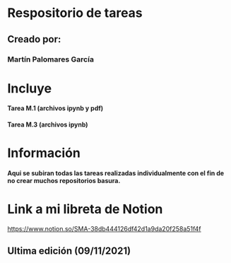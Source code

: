 # Respositorio de tareas 
## Creado por:
### Martín Palomares García

# Incluye 
#### Tarea M.1 (archivos ipynb y pdf)
#### Tarea M.3 (archivos ipynb)

# Información 
#### Aqui se subiran todas las tareas realizadas individualmente con el fin de no crear muchos repositorios basura.

# Link a mi libreta de Notion 
https://www.notion.so/SMA-38db444126df42d1a9da20f258a51f4f

## Ultima edición (09/11/2021)

